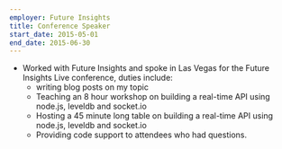 ```yaml
---
employer: Future Insights
title: Conference Speaker
start_date: 2015-05-01
end_date: 2015-06-30
---
```


- Worked with Future Insights and spoke in Las Vegas for the Future Insights Live conference, duties include:
  - writing blog posts on my topic
  - Teaching an 8 hour workshop on building a real-time API using node.js, leveldb and socket.io
  - Hosting a 45 minute long table on building a real-time API using node.js, leveldb and socket.io
  - Providing code support to attendees who had questions.
